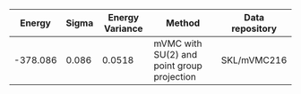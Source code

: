 |       Energy          |  Sigma          | Energy Variance  |  Method                                                          | Data repository                     |
| ----------------------| ----------------| -----------------|------------------------------------------------------------------|------------------------------------ |
|    -378.086           |  0.086          | 0.0518           | mVMC with SU(2) and point group projection                       | SKL/mVMC216                         |
